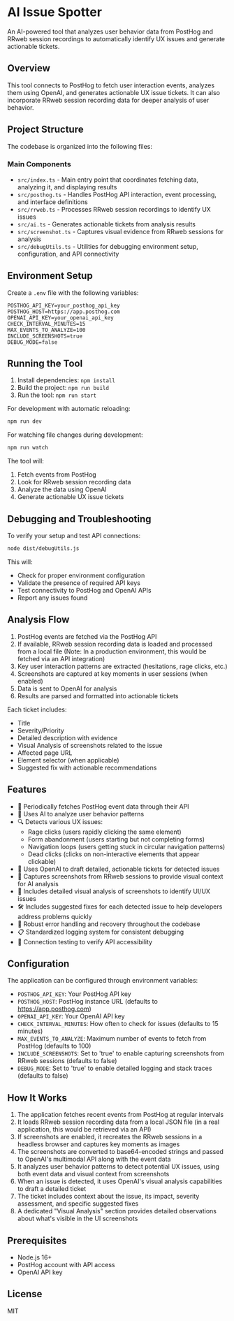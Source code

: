 # AI Issue Spotter

An AI-powered tool that analyzes user behavior data from PostHog and RRweb session recordings to automatically identify UX issues and generate actionable tickets.

## Overview

This tool connects to PostHog to fetch user interaction events, analyzes them using OpenAI, and generates actionable UX issue tickets. It can also incorporate RRweb session recording data for deeper analysis of user behavior.

## Project Structure

The codebase is organized into the following files:

### Main Components

- `src/index.ts` - Main entry point that coordinates fetching data, analyzing it, and displaying results
- `src/posthog.ts` - Handles PostHog API interaction, event processing, and interface definitions
- `src/rrweb.ts` - Processes RRweb session recordings to identify UX issues
- `src/ai.ts` - Generates actionable tickets from analysis results
- `src/screenshot.ts` - Captures visual evidence from RRweb sessions for analysis
- `src/debugUtils.ts` - Utilities for debugging environment setup, configuration, and API connectivity

## Environment Setup

Create a `.env` file with the following variables:

```
POSTHOG_API_KEY=your_posthog_api_key
POSTHOG_HOST=https://app.posthog.com
OPENAI_API_KEY=your_openai_api_key
CHECK_INTERVAL_MINUTES=15
MAX_EVENTS_TO_ANALYZE=100
INCLUDE_SCREENSHOTS=true
DEBUG_MODE=false
```

## Running the Tool

1. Install dependencies: `npm install`
2. Build the project: `npm run build`
3. Run the tool: `npm run start`

For development with automatic reloading:
```bash
npm run dev
```

For watching file changes during development:
```bash
npm run watch
```

The tool will:
1. Fetch events from PostHog
2. Look for RRweb session recording data
3. Analyze the data using OpenAI
4. Generate actionable UX issue tickets

## Debugging and Troubleshooting

To verify your setup and test API connections:

```bash
node dist/debugUtils.js
```

This will:
- Check for proper environment configuration
- Validate the presence of required API keys
- Test connectivity to PostHog and OpenAI APIs
- Report any issues found

## Analysis Flow

1. PostHog events are fetched via the PostHog API
2. If available, RRweb session recording data is loaded and processed from a local file (Note: In a production environment, this would be fetched via an API integration)
3. Key user interaction patterns are extracted (hesitations, rage clicks, etc.)
4. Screenshots are captured at key moments in user sessions (when enabled)
5. Data is sent to OpenAI for analysis
6. Results are parsed and formatted into actionable tickets

Each ticket includes:
- Title
- Severity/Priority
- Detailed description with evidence
- Visual Analysis of screenshots related to the issue
- Affected page URL
- Element selector (when applicable)
- Suggested fix with actionable recommendations

## Features

- 🔄 Periodically fetches PostHog event data through their API
- 🧠 Uses AI to analyze user behavior patterns
- 🔍 Detects various UX issues:
  - Rage clicks (users rapidly clicking the same element)
  - Form abandonment (users starting but not completing forms)
  - Navigation loops (users getting stuck in circular navigation patterns)
  - Dead clicks (clicks on non-interactive elements that appear clickable)
- 📝 Uses OpenAI to draft detailed, actionable tickets for detected issues
- 📸 Captures screenshots from RRweb sessions to provide visual context for AI analysis
- 🔎 Includes detailed visual analysis of screenshots to identify UI/UX issues
- 🛠️ Includes suggested fixes for each detected issue to help developers address problems quickly
- 🔧 Robust error handling and recovery throughout the codebase
- 📋 Standardized logging system for consistent debugging
- 🔌 Connection testing to verify API accessibility

## Configuration

The application can be configured through environment variables:

- `POSTHOG_API_KEY`: Your PostHog API key
- `POSTHOG_HOST`: PostHog instance URL (defaults to https://app.posthog.com)
- `OPENAI_API_KEY`: Your OpenAI API key
- `CHECK_INTERVAL_MINUTES`: How often to check for issues (defaults to 15 minutes)
- `MAX_EVENTS_TO_ANALYZE`: Maximum number of events to fetch from PostHog (defaults to 100)
- `INCLUDE_SCREENSHOTS`: Set to 'true' to enable capturing screenshots from RRweb sessions (defaults to false)
- `DEBUG_MODE`: Set to 'true' to enable detailed logging and stack traces (defaults to false)

## How It Works

1. The application fetches recent events from PostHog at regular intervals
2. It loads RRweb session recording data from a local JSON file (in a real application, this would be retrieved via an API)
3. If screenshots are enabled, it recreates the RRweb sessions in a headless browser and captures key moments as images
4. The screenshots are converted to base64-encoded strings and passed to OpenAI's multimodal API along with the event data
5. It analyzes user behavior patterns to detect potential UX issues, using both event data and visual context from screenshots
6. When an issue is detected, it uses OpenAI's visual analysis capabilities to draft a detailed ticket
7. The ticket includes context about the issue, its impact, severity assessment, and specific suggested fixes
8. A dedicated "Visual Analysis" section provides detailed observations about what's visible in the UI screenshots

## Prerequisites

- Node.js 16+
- PostHog account with API access
- OpenAI API key

## License

MIT 